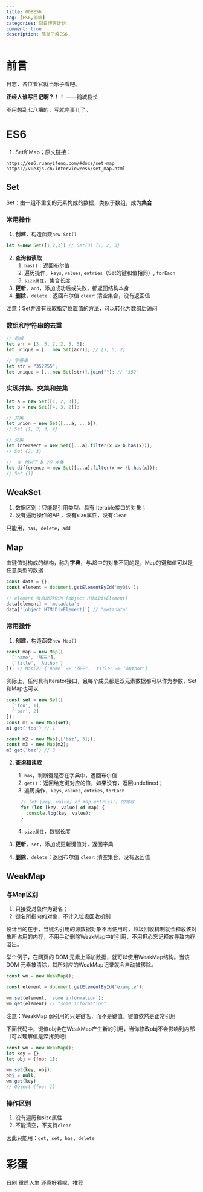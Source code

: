 ```yaml
---
title: 008ES6
tag: [ES6,前端]
categories: 百日博客计划
comment: true
description: 简单了解ES6
---
```

# 前言

日志，各位看官就当乐子看吧。

**正经人谁写日记啊？！！**    ——鹅城县长

不用想乱七八糟的，写就完事儿了。

# ES6
1. Set和Map；原文链接：

```shell
https://es6.ruanyifeng.com/#docs/set-map 
https://vue3js.cn/interview/es6/set_map.html
```


## Set

Set：由一组不重复的元素构成的数据，类似于数组，成为**集合**

### 常用操作
1. **创建**，构造函数`new Set()`

```javascript
let s=new Set([1,2,3]) // Set(3) {1, 2, 3}
```
2. **查询和读取**
   1. `has()`：返回布尔值
   2. 遍历操作，`keys`, `values`, `entries`（Set的键和值相同）, `forEach`
   3. `size属性`，集合长度
3. **更新**，`add`，添加成功后或失败，都返回结构本身
4. **删除**，`delete`：返回布尔值 `clear`: 清空集合，没有返回值

注意：Set并没有获取指定位置值的方法，可以转化为数组后访问

### 数组和字符串的去重
```javascript
// 数组
let arr = [3, 5, 2, 2, 5, 5];
let unique = [...new Set(arr)]; // [3, 5, 2]

// 字符串
let str = "352255";
let unique = [...new Set(str)].join(""); // "352"
```
### 实现并集、交集和差集
```javascript
let a = new Set([1, 2, 3]);
let b = new Set([4, 3, 2]);

// 并集
let union = new Set([...a, ...b]);
// Set {1, 2, 3, 4}

// 交集
let intersect = new Set([...a].filter(x => b.has(x)));
// Set {2, 3}

// （a 相对于 b 的）差集
let difference = new Set([...a].filter(x => !b.has(x)));
// Set {1}
```
## WeakSet

1. 数据区别：只能是引用类型、具有 Iterable接口的对象；
2. 没有遍历操作的API，没有size属性，没有`clear`

只能用，`has`，`delete`，`add`

## Map
由键值对构成的结构，称为**字典**，与JS中的对象不同的是，Map的键和值可以是任意类型的数据
```javascript
const data = {};
const element = document.getElementById('myDiv');

// element 被自动转化为 [object HTMLDivElement]
data[element] = 'metadata';
data['[object HTMLDivElement]'] // "metadata"
```
### 常用操作
1. **创建**，构造函数`new Map()`

```javascript
const map = new Map([
  ['name', '张三'],
  ['title', 'Author']
]); // Map(2) {'name' => '张三', 'title' => 'Author'}
```
实际上，任何具有Iterator接口，且每个成员都是双元素数据都可以作为参数，Set和Map也可以
```javascript
const set = new Set([
  ['foo', 1],
  ['bar', 2]
]);
const m1 = new Map(set);
m1.get('foo') // 1

const m2 = new Map([['baz', 3]]);
const m3 = new Map(m2);
m3.get('baz') // 3
```
2. **查询和读取**
   1. `has`，判断键是否在字典中，返回布尔值
   2. `get()`：返回给定键对应的值，如果没有，返回undefined；
   3. 遍历操作，`keys`, `values`, `entries`, `forEach`

    ```javascript
      // let [key, value] of map.entries() 的简写
      for (let [key, value] of map) {
        console.log(key, value);
      }
    ```
   4. `size属性`，数据长度
3. **更新**，`set`，添加或更新键值对，返回字典
4. **删除**，`delete`：返回布尔值 `clear`: 清空集合，没有返回值

## WeakMap
### 与Map区别
1. 只接受对象作为键名；
2. 键名所指向的对象，不计入垃圾回收机制

设计目的在于，当键名引用的源数据对象不再使用时，垃圾回收机制就会释放该对象所占用的内存，不用手动删除WeakMap中的引用，不用担心忘记释放导致内存溢出。

举个例子，在网页的 DOM 元素上添加数据，就可以使用WeakMap结构。当该 DOM 元素被清除，其所对应的WeakMap记录就会自动被移除。
```javascript
const wm = new WeakMap();

const element = document.getElementById('example');

wm.set(element, 'some information');
wm.get(element) // "some information"
```
注意：WeakMap 弱引用的只是键名，而不是键值。键值依然是正常引用

下面代码中，键值obj会在WeakMap产生新的引用，当你修改obj不会影响到内部（可以理解值是深拷贝吧）
```javascript
const wm = new WeakMap();
let key = {};
let obj = {foo: 1};

wm.set(key, obj);
obj = null;
wm.get(key)
// Object {foo: 1}
```
### 操作区别
1. 没有遍历和size属性
2. 不能清空，不支持`clear`

因此只能用：`get`，`set`，`has`，`delete`

# 彩蛋

日剧 重启人生 还真好看呢，推荐